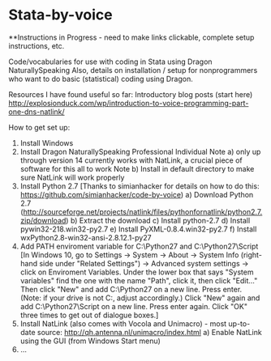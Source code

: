 # Stata-by-voice

**Instructions in Progress - need to make links clickable, complete setup instructions, etc.
 
Code/vocabularies for use with coding in Stata using Dragon NaturallySpeaking
Also, details on installation / setup for nonprogrammers who want to do basic (statistical) coding using Dragon.

Resources I have found useful so far:
Introductory blog posts (start here) http://explosionduck.com/wp/introduction-to-voice-programming-part-one-dns-natlink/


How to get set up:
1) Install Windows 
2) Install Dragon NaturallySpeaking Professional Individual
      Note a) only up through version 14 currently works with NatLink, a crucial piece of software for this all to work
      Note b) Install in default directory to make sure NatLink will work properly
3) Install Python 2.7 [Thanks to simianhacker for details on how to do this: https://github.com/simianhacker/code-by-voice)
      a) Download Python 2.7 (http://sourceforge.net/projects/natlink/files/pythonfornatlink/python2.7.zip/download)
      b) Extract the download
      c) Install python-2.7
      d) Install pywin32-218.win32-py2.7
      e) Install PyXML-0.8.4.win32-py2.7
      f) Install wxPython2.8-win32-ansi-2.8.12.1-py27
4) Add PATH enviroment variable for C:\Python27 and C:\Python27\Script 
    [In Windows 10, go to Settings → System → About → System Info (right-hand side under "Related Settings") → Advanced system settings → click on Enviroment Variables.
    Under the lower box that says "System variables" find the one with the name "Path", click it, then click "Edit..."
    Then click "New" and add C:\Python27 on a new line. Press enter. (Note: if your drive is not C:\, adjust accordingly.)
    Click "New" again and add C:\Python27\Script on a new line. Press enter again. Click "OK" three times to get out of dialogue boxes.]
5) Install NatLink (also comes with Vocola and Unimacro) - most up-to-date source: http://qh.antenna.nl/unimacro/index.html
      a) Enable NatLink using the GUI (from Windows Start menu)
6) ...
